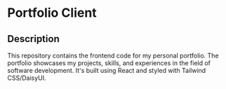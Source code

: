 # Portfolio Client

## Description

This repository contains the frontend code for my personal portfolio. The portfolio showcases my projects, skills, and experiences in the field of software development. It's built using React and styled with Tailwind CSS/DaisyUI.




